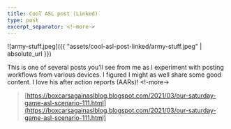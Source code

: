 ```yaml
---
title: Cool ASL post (Linked)
type: post
excerpt_separator: <!—more—>
---
```


![army-stuff.jpeg]({{ "assets/cool-asl-post-linked/army-stuff.jpeg" | absolute_url }})

This is one of several posts you’ll see from me as I experiment with posting workflows from various devices. I figured I might as well share some good content. I love his after action reports (AARs)!
<!-more->
> [https://boxcarsagainaslblog.blogspot.com/2021/03/our-saturday-game-asl-scenario-111.html](https://boxcarsagainaslblog.blogspot.com/2021/03/our-saturday-game-asl-scenario-111.html)